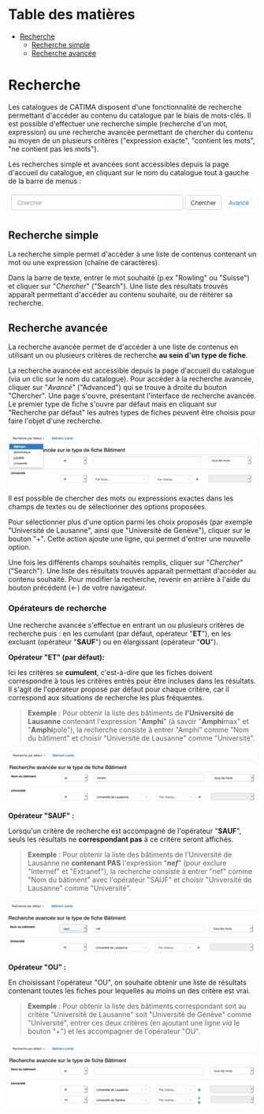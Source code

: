 # Table des matières

<!-- TOC -->

- [Recherche](#recherche)
    - [Recherche simple](#recherche-simple)
    - [Recherche avancée](#rechercheavancee)

<!-- /TOC -->

# Recherche

Les catalogues de CATIMA disposent d'une fonctionnalité de recherche permettant d'accéder au contenu du catalogue par le biais de mots-clés. Il est possible d'effectuer une recherche simple (recherche d'un mot, expression) ou une recherche avancée permettant de chercher du contenu au moyen de un plusieurs critères ("expression exacte", "contient les mots", "ne contient pas les mots").

Les recherches simple et avancées sont accessibles depuis la page d'accueil du catalogue, en cliquant sur le nom du catalogue tout à gauche de la barre de menus :

![](assets/search/search.png)

## Recherche simple

La recherche simple permet d'accéder à une liste de contenus contenant un mot ou une expression (chaîne de caractères). 

Dans la barre de texte, entrer le mot souhaité (p.ex "Rowling" ou "Suisse") et cliquer sur "*Chercher*" ("Search"). Une liste des résultats trouvés apparaît permettant d'accéder au contenu souhaité, ou de réitérer sa recherche.

<a id="rechercheavancee"></a>
## Recherche avancée 

La recherche avancée permet de d'accéder à une liste de contenus en utilisant un ou plusieurs critères de recherche **au sein d'un type de fiche**. 

La recherche avancée est accessible depuis la page d'accueil du catalogue (via un clic sur le nom du catalogue). Pour accéder à la recherche avancée, cliquer sur "*Avancé*" ("Advanced") qui se trouve à droite du bouton "Chercher". Une page s'ouvre, présentant l'interface de recherche avancée. Le premier type de fiche s'ouvre par défaut mais en cliquant sur "Recherche par défaut" les autres types de fiches peuvent être choisis pour faire l'objet d'une recherche.

![](assets/search/adv_search_1.png)

Il est possible de chercher des mots ou expressions exactes dans les champs de textes ou de sélectionner des options proposées. 

Pour sélectionner plus d'une option parmi les choix proposés (par exemple "Université de Lausanne", ainsi que "Université de Genève"), cliquer sur le bouton "+". Cette action ajoute une ligne, qui permet d'entrer une nouvelle option.

Une fois les différents champs souhaités remplis, cliquer sur "*Chercher*" ("Search"). Une liste des résultats trouvés apparaît permettant d'accéder au contenu souhaité. Pour modifier la recherche, revenir en arrière à l'aide du bouton précédent (<-) de votre navigateur.


### Opérateurs de recherche

Une recherche avancée s'effectue en entrant un ou plusieurs critères de recherche puis : en les cumulant (par défaut, opérateur "**ET**"), en les excluant (opérateur "**SAUF**") ou en élargissant (opérateur "**OU**").

**Opérateur "ET" (par défaut):**

Ici les critères se **cumulent**, c'est-à-dire que les fiches doivent correspondre à tous les critères entrés pour être incluses dans les résultats. Il s'agit de l'opérateur proposé par défaut pour chaque critère, car il correspond aux situations de recherche les plus fréquentes. 

> **Exemple** : Pour obtenir la liste des bâtiments de **l'Université de Lausanne** contenant l'expression "**Amphi**" (à savoir "**Amphi**max" et "**Amphi**pole"), la recherche consiste à entrer "Amphi" comme "Nom du bâtiment" et choisir "Université de Lausanne" comme "Université".

![](assets/search/adv_search_ex_AND.png)

**Opérateur "SAUF" :**

Lorsqu'un critère de recherche est accompagné de l'opérateur "**SAUF**", seuls les résultats ne **correspondant pas** à ce critère seront affichés.

> **Exemple** : Pour obtenir la liste des bâtiments de l'Université de Lausanne ne **contenant PAS** l'expression "***nef***" (pour exclure "Internef" et "Extranef"), la recherche consiste à entrer "nef" comme "Nom du bâtiment" avec l'opérateur "SAUF" et choisir "Université de Lausanne" comme "Université".

![](assets/search/adv_search_ex_NOT.png)

**Opérateur "OU" :**

En choisissant l'opérateur "OU", on souhaite obtenir une liste de résultats contenant toutes les fiches pour lequelles au moins un des critère est vrai. 

> **Exemple** : Pour obtenir la liste des bâtiments correspondant soit au critère "Université de Lausanne" soit "Université de Genève" comme "Université", entrer ces deux critères (en ajoutant une ligne *via* le bouton "+") et les accompagner de l'opérateur "OU".

![](assets/search/adv_search_ex_OR.png)
